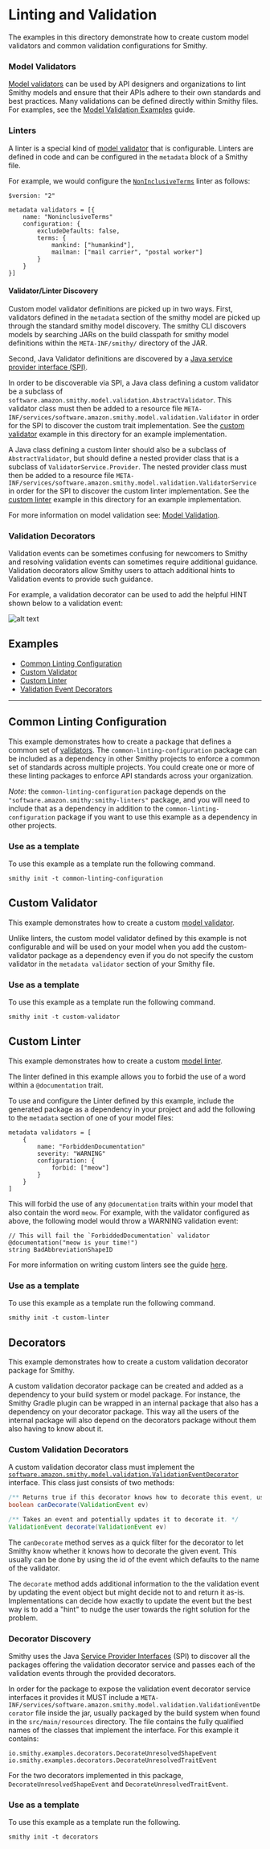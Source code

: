 # Linting and Validation
The examples in this directory demonstrate how to create custom model validators and common validation configurations
for Smithy.

### Model Validators
[Model validators](https://smithy.io/2.0/spec/model-validation.html#validation) can be used by API designers and organizations 
to lint Smithy models and ensure that their APIs adhere to their own standards and best practices. Many validations can be defined directly within Smithy files. 
For examples, see the [Model Validation Examples](https://smithy.io/2.0/guides/model-validation-examples.html) guide.

### Linters
A linter is a special kind of [model validator](https://smithy.io/2.0/spec/model-validation.html#validation) that is configurable.
Linters are defined in code and can be configured in the `metadata` block of a Smithy file.

For example, we would configure the [`NonInclusiveTerms`](https://smithy.io/2.0/guides/model-linters.html?highlight=linter#noninclusiveterms) linter as follows:

```smithy
$version: "2"

metadata validators = [{
    name: "NoninclusiveTerms"
    configuration: {
        excludeDefaults: false,
        terms: {
            mankind: ["humankind"],
            mailman: ["mail carrier", "postal worker"]
        }
    }
}]
```

#### Validator/Linter Discovery
Custom model validator definitions are picked up in two ways. First, validators defined in the `metadata` section of the smithy model are picked up through the standard
smithy model discovery. The smithy CLI discovers models by searching JARs on the build classpath for smithy model definitions
within the `META-INF/smithy/` directory of the JAR.

Second, Java Validator definitions are discovered by a [Java service provider interface (SPI)](https://docs.oracle.com/javase/tutorial/sound/SPI-intro.html).

In order to be discoverable via SPI, a Java class defining a custom validator be a subclass of `software.amazon.smithy.model.validation.AbstractValidator`.
This validator class must then be added to a resource file `META-INF/services/software.amazon.smithy.model.validation.Validator` in order for the SPI to
discover the custom trait implementation. See the [custom validator](#custom-validator) example in this directory for an example implementation.

A Java class defining a custom linter should also be a subclass of `AbstractValidator`, but should define a nested provider class that is a subclass of `ValidatorService.Provider`.
The nested provider class must then be added to a resource file `META-INF/services/software.amazon.smithy.model.validation.ValidatorService` in order for the SPI to
discover the custom linter implementation. See the [custom linter](#custom-linter) example in this directory for an example implementation.

For more information on model validation see: [Model Validation](https://smithy.io/2.0/spec/model-validation.html#validation).

### Validation Decorators
Validation events can be sometimes confusing for newcomers to Smithy and resolving validation events can sometimes require additional
guidance. Validation decorators allow Smithy users to attach additional hints to Validation events to provide such guidance.

For example, a validation decorator can be used to add the helpful HINT shown below to a validation event:

![alt text](decorators/decorator-hint.png)

## Examples
- [Common Linting Configuration](#common-linting-configuration)
- [Custom Validator](#custom-validator)
- [Custom Linter](#custom-linter)
- [Validation Event Decorators](#decorators)

---
## Common Linting Configuration
This example demonstrates how to create a package that defines a common set of [validators](https://smithy.io/2.0/spec/model-validation.html).
The `common-linting-configuration` package can be included as a dependency in other Smithy projects to enforce a common set
of standards across multiple projects. You could create one or more of these linting packages to enforce API standards
across your organization.

*Note*: the `common-linting-configuration` package depends on the `"software.amazon.smithy:smithy-linters"` package,
and you will need to include that as a dependency in addition to the `common-linting-configuration` package if you want
to use this example as a dependency in other projects.

### Use as a template
To use this example as a template run the following command.

```
smithy init -t common-linting-configuration
```

## Custom Validator
This example demonstrates how to create a custom [model validator](https://smithy.io/2.0/spec/model-validation.html#validation).

Unlike linters, the custom model validator defined by this example is not configurable and
will be used on your model when you add the custom-validator package as a dependency even if you
do not specify the custom validator in the `metadata validator` section of your Smithy file.


### Use as a template
To use this example as a template run the following command.

```
smithy init -t custom-validator
```

## Custom Linter
This example demonstrates how to create a custom [model linter](https://smithy.io/2.0/guides/model-linters.html).

The linter defined in this example allows you to forbid the use of a word within a
`@documentation` trait.

To use and configure the Linter defined by this example, include the generated package as a dependency in 
your project and add the following to the `metadata` section of one of your model files:

```
metadata validators = [
    {
        name: "ForbiddenDocumentation"
        severity: "WARNING"
        configuration: {
            forbid: ["meow"]
        }
    }
]
```

This will forbid the use of any `@documentation` traits within your model that also contain the word `meow`. 
For example, with the validator configured as above, the following model would throw a WARNING validation event: 

```
// This will fail the `ForbiddedDocumentation` validator
@documentation("meow is your time!")
string BadAbbreviationShapeID
```

For more information on writing custom linters see the guide [here](https://smithy.io/2.0/guides/model-linters.html?highlight=linter#writing-custom-linters).


### Use as a template
To use this example as a template run the following command.

```
smithy init -t custom-linter
```

## Decorators
This example demonstrates how to create a custom validation decorator package for Smithy.

A custom validation decorator package can be created and added as a dependency to your build system or model package.
For instance, the Smithy Gradle plugin can be wrapped in an internal package that also has a dependency on your
decorator package. This way all the users of the internal package will also depend on the decorators package
without them also having to know about it.

### Custom Validation Decorators
A custom validation decorator class must implement the
[`software.amazon.smithy.model.validation.ValidationEventDecorator`](https://smithy.io/javadoc/1.32.0/software/amazon/smithy/model/validation/ValidationEventDecorator.html)
interface. This class just consists of two methods:

```java
/** Returns true if this decorator knows how to decorate this event, usually by looking at the event id. */
boolean canDecorate(ValidationEvent ev)

/** Takes an event and potentially updates it to decorate it. */
ValidationEvent decorate(ValidationEvent ev)
```

The `canDecorate` method serves as a quick filter for the decorator to let Smithy know whether it knows how to
decorate the given event. This usually can be done by using the id of the event which defaults to the name of
the validator.

The `decorate` method adds additional information to the the validation event by updating the event object but might decide not to and return it
as-is. Implementations can decide how exactly to update the event but the best way is to add a "hint" to
nudge the user towards the right solution for the problem.


### Decorator Discovery 
Smithy uses the Java
[Service Provider Interfaces](https://docs.oracle.com/javase/tutorial/sound/SPI-intro.html) (SPI) to discover
all the packages offering the validation decorator service and passes each of the validation events through the provided decorators.

In order for the package to expose the validation event decorator service interfaces it provides it MUST include a
`META-INF/services/software.amazon.smithy.model.validation.ValidationEventDecorator` file inside the jar,
usually packaged by the build system when found in the `src/main/resources` directory. The file contains the
fully qualified names of the classes that implement the interface. For this example it contains:

```
io.smithy.examples.decorators.DecorateUnresolvedShapeEvent
io.smithy.examples.decorators.DecorateUnresolvedTraitEvent
```

For the two decorators implemented in this package, `DecorateUnresolvedShapeEvent` and
`DecorateUnresolvedTraitEvent`.


### Use as a template
To use this example as a template run the following.

```console
smithy init -t decorators
```